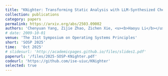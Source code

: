 ```yaml
---
title: "KNighter: Transforming Static Analysis with LLM-Synthesized Checkers"
collection: publications
category: papers
permalink: https://arxiv.org/abs/2503.09002
authors: 'Chenyuan Yang, Zijie Zhao, Zichen Xie, <u><b>Haoyu Li</b></u>, Lingming Zhang'
# date: 2009-10-01
venue: 'The 31st Symposium on Operating Systems Principles'
short: 'SOSP 2025'
time:  'Oct 2025'
# slidesurl: 'http://academicpages.github.io/files/slides1.pdf'
paperurl: '/files/2025-SOSP-KNighter.pdf'
codeurl: 'https://github.com/ise-uiuc/KNighter'
selected: true
---
```

